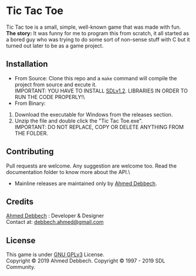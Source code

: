# Tic Tac Toe
Tic Tac toe is a small, simple, well-known game that was made with fun.\
**The story:** It was funny for me to program this from scratch, it all started as a bored guy who was trying to do some sort of non-sense stuff with C but it turned out later to be as a game project. 
## Installation
* From Source:
Clone this repo and a `make` command will compile the project from source and excute it.\
 IMPORTANT: YOU HAVE TO INSTALL [SDLv1.2](https://www.libsdl.org/). LIBRARIES IN ORDER TO RUN THE CODE PROPERLY!\ 
* From Binary: 
 1) Download the executable for Windows from the releases section. 
 2) Unzip the file and double click the "Tic Tac Toe.exe".\
 IMPORTANT: DO NOT REPLACE, COPY OR DELETE ANYTHING FROM THE FOLDER.
## Contributing
Pull requests are welcome.
Any suggestion are welcome too.
Read the documentation folder to know more about the API.\
* Mainline releases are maintained only by [Ahmed Debbech](https://twitter.com/AhmedDebb). 
## Credits
[Ahmed Debbech](https://twitter.com/AhmedDebb) : Developer & Designer\
Contact at: debbech.ahmed@gmail.com
## License
This game is under [GNU GPLv3](https://www.gnu.org/licenses/gpl-3.0.en.html) License.\
Copyright © 2019 Ahmed Debbech. 
Copyright © 1997 - 2019 SDL Community. 
